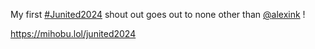 My first [\#<span>Junited2024</span>](https://social.lol/tags/Junited2024) shout out goes out to none other than <span class="h-card" translate="no">[@<span>alexink</span>](https://micro.blog/activitypub/alexink)</span> !

[<span class="invisible">https://</span><span class="">mihobu.lol/junited2024</span><span class="invisible"></span>](https://mihobu.lol/junited2024)